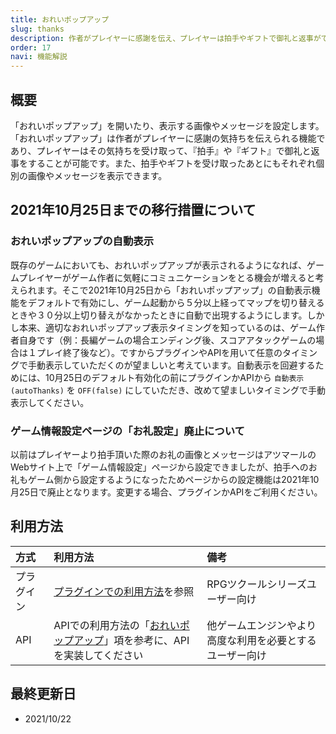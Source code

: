 ```yaml
---
title: おれいポップアップ
slug: thanks
description: 作者がプレイヤーに感謝を伝え、プレイヤーは拍手やギフトで御礼と返事ができる機能について
order: 17
navi: 機能解説
---
```

    
## 概要
「おれいポップアップ」を開いたり、表示する画像やメッセージを設定します。「おれいポップアップ」は作者がプレイヤーに感謝の気持ちを伝えられる機能であり、プレイヤーはその気持ちを受け取って、『拍手』や『ギフト』で御礼と返事をすることが可能です。また、拍手やギフトを受け取ったあとにもそれぞれ個別の画像やメッセージを表示できます。

## 2021年10月25日までの移行措置について

### おれいポップアップの自動表示

既存のゲームにおいても、おれいポップアップが表示されるようになれば、ゲームプレイヤーがゲーム作者に気軽にコミュニケーションをとる機会が増えると考えられます。そこで2021年10月25日から「おれいポップアップ」の自動表示機能をデフォルトで有効にし、ゲーム起動から５分以上経ってマップを切り替えるときや３０分以上切り替えがなかったときに自動で出現するようにします。しかし本来、適切なおれいポップアップ表示タイミングを知っているのは、ゲーム作者自身です（例：長編ゲームの場合エンディング後、スコアアタックゲームの場合は１プレイ終了後など）。ですからプラグインやAPIを用いて任意のタイミングで手動表示していただくのが望ましいと考えています。自動表示を回避するためには、10月25日のデフォルト有効化の前にプラグインかAPIから `自動表示(autoThanks)` を `OFF(false)` にしていただき、改めて望ましいタイミングで手動表示してください。

### ゲーム情報設定ページの「お礼設定」廃止について

以前はプレイヤーより拍手頂いた際のお礼の画像とメッセージはアツマールのWebサイト上で「ゲーム情報設定」ページから設定できましたが、拍手へのお礼もゲーム側から設定するようになったためページからの設定機能は2021年10月25日で廃止となります。変更する場合、プラグインかAPIをご利用ください。

## 利用方法

方式|利用方法|備考
:---|:---|:---
プラグイン|[プラグインでの利用方法](/plugins)を参照|RPGツクールシリーズユーザー向け
API|APIでの利用方法の「[おれいポップアップ](/apis/thanks)」項を参考に、APIを実装してください|他ゲームエンジンやより高度な利用を必要とするユーザー向け

## 最終更新日
 - 2021/10/22
